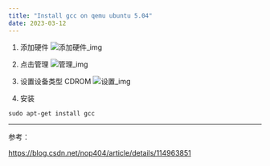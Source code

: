 ```yaml
---
title: "Install gcc on qemu ubuntu 5.04"
date: 2023-03-12
---
```



1. 添加硬件
![添加硬件_img](/assets/images/Screenshot_20230312_103334.png "添加硬件")

2. 点击管理
![管理_img](/assets/images/Screenshot_20230312_103351.png "管理")

3. 设置设备类型 CDROM
![设置_img](/assets/images/Screenshot_20230312_103410.png "设备类型")

4. 安装
```
sudo apt-get install gcc
```

----------------
参考：

<https://blog.csdn.net/nop404/article/details/114963851>
